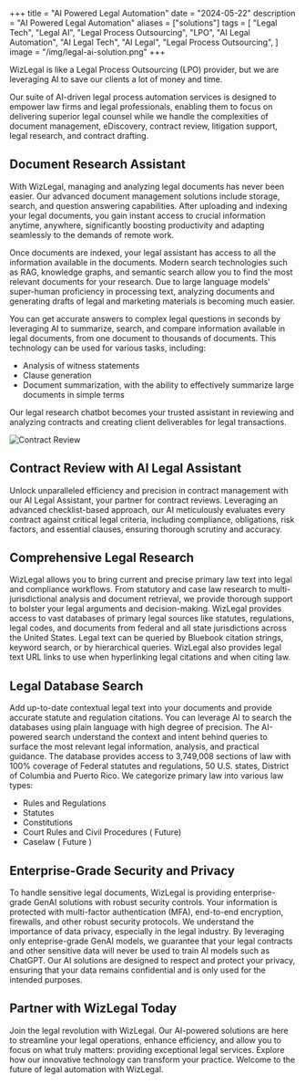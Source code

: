 +++
title = "AI Powered Legal Automation"
date = "2024-05-22"
description = "AI Powered Legal Automation"
aliases = ["solutions"]
tags = [
    "Legal Tech",
    "Legal AI",
    "Legal Process Outsourcing",
    "LPO",
    "AI Legal Automation",
    "AI Legal Tech",
    "AI Legal",
    "Legal Process Outsourcing",
]
image = "/img/legal-ai-solution.png"
+++

WizLegal is like a Legal Process Outsourcing (LPO) provider, but we are leveraging AI to save our clients a lot of money and time.  

Our suite of AI-driven legal process automation services is designed to empower law firms and legal professionals, enabling them to focus on delivering superior legal counsel while we handle the complexities of document management, eDiscovery, contract review, litigation support, legal research, and contract drafting.

## Document Research Assistant

With WizLegal, managing and analyzing legal documents has never been easier. Our advanced document management solutions include storage, search, and question answering capabilities. After uploading and indexing your legal documents, you gain instant access to crucial information anytime, anywhere, significantly boosting productivity and adapting seamlessly to the demands of remote work. 

Once documents are indexed, your legal assistant has access to all the information available in the documents. Modern search technologies such as RAG, knowledge graphs, and semantic search allow you to find the most relevant documents for your research. Due to large language models' super-human proficiency in processing text, analyzing documents and generating drafts of legal and marketing materials is becoming much easier. 

You can get accurate answers to complex legal questions in seconds by leveraging AI to summarize, search, and compare information available in legal documents, from one document to thousands of documents. This technology can be used for various tasks, including:

- Analysis of witness statements
- Clause generation
- Document summarization, with the ability to effectively summarize large documents in simple terms

Our legal research chatbot becomes your trusted assistant in reviewing and analyzing contracts and creating client deliverables for legal transactions.


![Contract Review](/img/query_files.png)

## Contract Review with AI Legal Assistant
Unlock unparalleled efficiency and precision in contract management with our AI Legal Assistant, your partner for contract reviews. Leveraging an advanced checklist-based approach, our AI meticulously evaluates every contract against critical legal criteria, including compliance, obligations, risk factors, and essential clauses, ensuring thorough scrutiny and accuracy.  

## Comprehensive Legal Research

WizLegal allows you to bring current and precise primary law text into legal and compliance workflows.  From statutory and case law research to multi-jurisdictional analysis and document retrieval, we provide thorough support to bolster your legal arguments and decision-making. WizLegal provides access to vast databases of primary legal sources like statutes, regulations, legal codes, and documents from federal and all state jurisdictions across the United States. Legal text can be queried by Bluebook citation strings, keyword search, or by hierarchical queries.  WizLegal also provides legal text URL links to use when hyperlinking legal citations and when citing law. 

## Legal Database Search
Add up-to-date contextual legal text into your documents and provide accurate statute and regulation citations.  You can leverage AI to search the databases using plain language with high degree of precision.  The AI-powered search understand the context and intent behind queries to surface the most relevant legal information, analysis, and practical guidance. The database provides access to 3,749,008 sections of law with 100% coverage of Federal statutes and regulations, 50 U.S. states, District of Columbia and Puerto Rico. We categorize primary law into various law types:
* Rules and Regulations 
* Statutes 
* Constitutions 
* Court Rules and Civil Procedures ( Future)
* Caselaw ( Future )

## Enterprise-Grade Security and Privacy 
To handle sensitive legal documents, WizLegal is providing enterprise-grade GenAI solutions with robust security controls.  Your information is protected with multi-factor authentication (MFA), end-to-end encryption, firewalls, and other robust security protocols.  We understand the importance of data privacy, especially in the legal industry.  By leveraging only enteprise-grade GenAI models, we guarantee that your legal contracts and other sensitive data will never be used to train AI models such as ChatGPT. Our AI solutions are designed to respect and protect your privacy, ensuring that your data remains confidential and is only used for the intended purposes.

## Partner with WizLegal Today
Join the legal revolution with WizLegal. Our AI-powered solutions are here to streamline your legal operations, enhance efficiency, and allow you to focus on what truly matters: providing exceptional legal services. Explore how our innovative technology can transform your practice. Welcome to the future of legal automation with WizLegal.